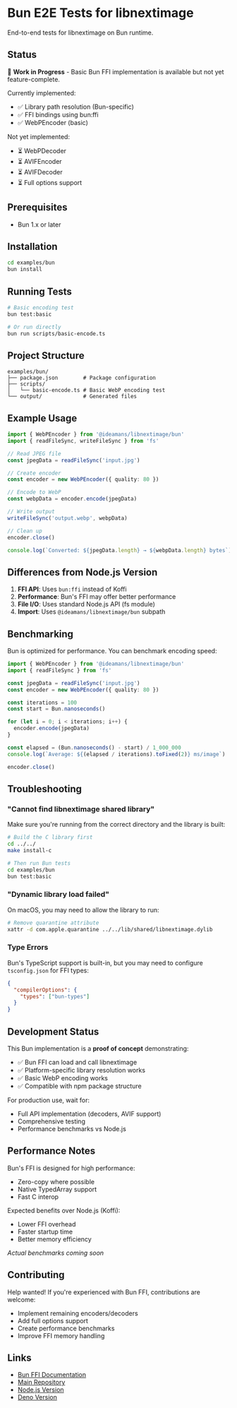 # Bun E2E Tests for libnextimage

End-to-end tests for libnextimage on Bun runtime.

## Status

🚧 **Work in Progress** - Basic Bun FFI implementation is available but not yet feature-complete.

Currently implemented:
- ✅ Library path resolution (Bun-specific)
- ✅ FFI bindings using bun:ffi
- ✅ WebPEncoder (basic)

Not yet implemented:
- ⏳ WebPDecoder
- ⏳ AVIFEncoder
- ⏳ AVIFDecoder
- ⏳ Full options support

## Prerequisites

- Bun 1.x or later

## Installation

```bash
cd examples/bun
bun install
```

## Running Tests

```bash
# Basic encoding test
bun test:basic

# Or run directly
bun run scripts/basic-encode.ts
```

## Project Structure

```
examples/bun/
├── package.json        # Package configuration
├── scripts/
│   └── basic-encode.ts # Basic WebP encoding test
└── output/             # Generated files
```

## Example Usage

```typescript
import { WebPEncoder } from '@ideamans/libnextimage/bun'
import { readFileSync, writeFileSync } from 'fs'

// Read JPEG file
const jpegData = readFileSync('input.jpg')

// Create encoder
const encoder = new WebPEncoder({ quality: 80 })

// Encode to WebP
const webpData = encoder.encode(jpegData)

// Write output
writeFileSync('output.webp', webpData)

// Clean up
encoder.close()

console.log(`Converted: ${jpegData.length} → ${webpData.length} bytes`)
```

## Differences from Node.js Version

1. **FFI API**: Uses `bun:ffi` instead of Koffi
2. **Performance**: Bun's FFI may offer better performance
3. **File I/O**: Uses standard Node.js API (fs module)
4. **Import**: Uses `@ideamans/libnextimage/bun` subpath

## Benchmarking

Bun is optimized for performance. You can benchmark encoding speed:

```typescript
import { WebPEncoder } from '@ideamans/libnextimage/bun'
import { readFileSync } from 'fs'

const jpegData = readFileSync('input.jpg')
const encoder = new WebPEncoder({ quality: 80 })

const iterations = 100
const start = Bun.nanoseconds()

for (let i = 0; i < iterations; i++) {
  encoder.encode(jpegData)
}

const elapsed = (Bun.nanoseconds() - start) / 1_000_000
console.log(`Average: ${(elapsed / iterations).toFixed(2)} ms/image`)

encoder.close()
```

## Troubleshooting

### "Cannot find libnextimage shared library"

Make sure you're running from the correct directory and the library is built:

```bash
# Build the C library first
cd ../../
make install-c

# Then run Bun tests
cd examples/bun
bun test:basic
```

### "Dynamic library load failed"

On macOS, you may need to allow the library to run:

```bash
# Remove quarantine attribute
xattr -d com.apple.quarantine ../../lib/shared/libnextimage.dylib
```

### Type Errors

Bun's TypeScript support is built-in, but you may need to configure `tsconfig.json` for FFI types:

```json
{
  "compilerOptions": {
    "types": ["bun-types"]
  }
}
```

## Development Status

This Bun implementation is a **proof of concept** demonstrating:
- ✅ Bun FFI can load and call libnextimage
- ✅ Platform-specific library resolution works
- ✅ Basic WebP encoding works
- ✅ Compatible with npm package structure

For production use, wait for:
- Full API implementation (decoders, AVIF support)
- Comprehensive testing
- Performance benchmarks vs Node.js

## Performance Notes

Bun's FFI is designed for high performance:
- Zero-copy where possible
- Native TypedArray support
- Fast C interop

Expected benefits over Node.js (Koffi):
- Lower FFI overhead
- Faster startup time
- Better memory efficiency

*Actual benchmarks coming soon*

## Contributing

Help wanted! If you're experienced with Bun FFI, contributions are welcome:
- Implement remaining encoders/decoders
- Add full options support
- Create performance benchmarks
- Improve FFI memory handling

## Links

- [Bun FFI Documentation](https://bun.sh/docs/api/ffi)
- [Main Repository](https://github.com/ideamans/libnextimage)
- [Node.js Version](../nodejs/)
- [Deno Version](../deno/)
